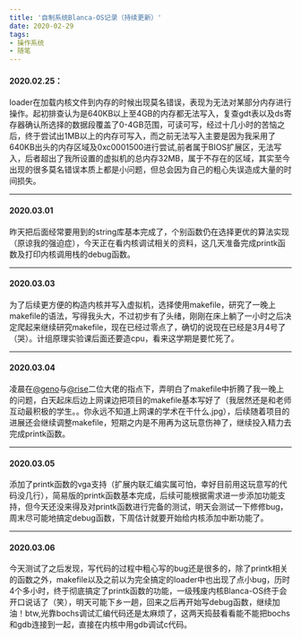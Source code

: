 ```yaml
---
title: '自制系统Blanca-OS记录（持续更新）'
date: 2020-02-29
tags: 
- 操作系统
- 随笔
---
```


#### 2020.02.25：

loader在加载内核文件到内存的时候出现莫名错误，表现为无法对某部分内存进行操作。起初排查认为是640KB以上至4GB的内存都无法写入，复查gdt表以及ds寄存器确认所选择的数据段覆盖了0-4GB范围，可读可写，经过十几小时的苦恼之后，终于尝试出1MB以上的内存可写入，而之前无法写入主要是因为我采用了640KB出头的内存区域及0xc0001500进行尝试,前者属于BIOS扩展区，无法写入，后者超出了我所设置的虚拟机的总内存32MB，属于不存在的区域，其实至今出现的很多莫名错误本质上都是小问题，但总会因为自己的粗心失误造成大量的时间损失。
  <!--more-->
---

#### 2020.03.01

昨天把后面经常要用到的string库基本完成了，个别函数仍在选择更优的算法实现（原谅我的强迫症），今天正在看内核调试相关的资料，这几天准备完成printk函数及打印内核调用栈的debug函数。

---
#### 2020.03.03
为了后续更方便的构造内核并写入虚拟机，选择使用makefile，研究了一晚上makefile的语法，写得我头大，不过初步有了头绪，刚刚在床上躺了一小时之后决定爬起来继续研究makefile，现在已经过零点了，确切的说现在已经是3月4号了（哭）。计组原理实验课后面还要造cpu，看来这学期是要忙死了。

---
#### 2020.03.04
凌晨在[@geno](https://github.com/Geno1024)与[@rise](https://github.com/AmazingRise)二位大佬的指点下，弄明白了makefile中折腾了我一晚上的问题，白天起床后边上网课边把项目的makefile基本写好了（我居然还是和老师互动最积极的学生。。你永远不知道上网课的学术在干什么.jpg），后续随着项目的进展还会继续调整makefile，短期之内是不用再为这玩意伤神了，继续投入精力去完成printk函数。

---
#### 2020.03.05
添加了printk函数的vga支持（扩展内联汇编实属可怕，幸好目前用这玩意写的代码没几行），简易版的printk函数基本完成，后续可能根据需求进一步添加功能支持，但今天还没来得及对printk函数进行完备的测试，明天会测试一下修修bug，周末尽可能地搞定debug函数，下周估计就要开始给内核添加中断功能了。

---
#### 2020.03.06
今天测试了之后发现，写代码的过程中粗心写的bug还是很多的，除了printk相关的函数之外，makefile以及之前以为完全搞定的loader中也出现了点小bug，历时4个多小时，终于彻底搞定了printk函数的功能，一级残废内核Blanca-OS终于会开口说话了（笑），明天可能下乡一趟，回来之后再开始写debug函数，继续加油！btw,光靠bochs调试汇编代码还是太麻烦了，这两天捣鼓看看能不能把bochs和gdb连接到一起，直接在内核中用gdb调试c代码。